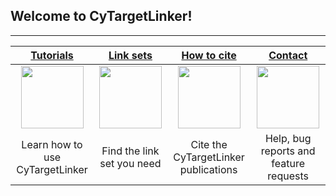 ## Welcome to CyTargetLinker!

***
| [Tutorials](https://github.com/CyTargetLinker/cytargetlinker-tutorials/wiki/tutorials) | [Link sets](https://github.com/CyTargetLinker/cytargetlinker-tutorials/wiki/link-sets) | [How to cite](https://github.com/CyTargetLinker/cytargetlinker-tutorials/wiki/How-to-cite) | [Contact](https://github.com/CyTargetLinker/cytargetlinker-tutorials/wiki/contact)  |
| :---: | :---: | :---: | :---: |
| <img src="https://github.com/CyTargetLinker/cytargetlinker-tutorials/raw/master/img/icons/tutorials-icon.png" height="100"/> | <img src="https://github.com/CyTargetLinker/cytargetlinker-tutorials/raw/master/img/icons/network-icon.png" height="100"/> | <img src="https://github.com/CyTargetLinker/cytargetlinker-tutorials/raw/master/img/icons/citation.png" height="100"/> | <img src="https://github.com/CyTargetLinker/cytargetlinker-tutorials/raw/master/img/icons/contact.png" height="100"/>
| Learn how to use CyTargetLinker | Find the link set you need |  Cite the CyTargetLinker publications | Help, bug reports and feature requests |
